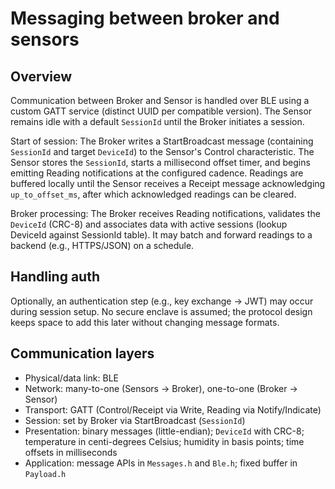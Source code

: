 # Messaging between broker and sensors

## Overview
Communication between Broker and Sensor is handled over BLE using a custom GATT
service (distinct UUID per compatible version). The Sensor remains idle with a
default `SessionId` until the Broker initiates a session.

Start of session: The Broker writes a StartBroadcast message (containing
`SessionId` and target `DeviceId`) to the Sensor's Control characteristic. The
Sensor stores the `SessionId`, starts a millisecond offset timer, and begins
emitting Reading notifications at the configured cadence. Readings are buffered
locally until the Sensor receives a Receipt message acknowledging
`up_to_offset_ms`, after which acknowledged readings can be cleared.

Broker processing: The Broker receives Reading notifications, validates the
`DeviceId` (CRC-8) and associates data with active sessions (lookup DeviceId against SessionId table). It may batch and forward readings to a backend (e.g., HTTPS/JSON) on a schedule.

## Handling auth
Optionally, an authentication step (e.g., key exchange → JWT) may occur during
session setup. No secure enclave is assumed; the protocol design keeps space to
add this later without changing message formats.

## Communication layers
- Physical/data link: BLE
- Network: many-to-one (Sensors → Broker), one-to-one (Broker → Sensor)
- Transport: GATT (Control/Receipt via Write, Reading via Notify/Indicate)
- Session: set by Broker via StartBroadcast (`SessionId`)
- Presentation: binary messages (little-endian); `DeviceId` with CRC-8;
  temperature in centi-degrees Celsius; humidity in basis points; time offsets
  in milliseconds
- Application: message APIs in `Messages.h` and `Ble.h`; fixed buffer in
  `Payload.h`
